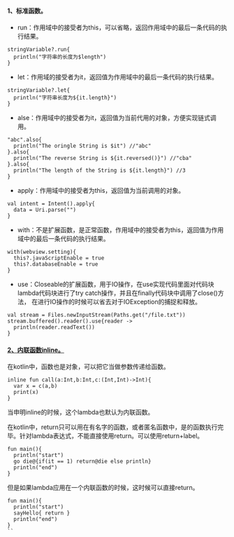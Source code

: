 #### 1、标准函数。
  - run：作用域中的接受者为this，可以省略，返回作用域中的最后一条代码的执行结果。
  ```
  stringVariable?.run{
    println("字符串的长度为$length")
  }
  ```

  - let：作用域的接受者为it，返回值为作用域中的最后一条代码的执行结果。
  ```
  stringVariable?.let{
    println("字符串长度为${it.length}")
  }
  ```
  
  - alse：作用域中的接受者为it，返回值为当前代用的对象，方便实现链式调用。
  ```
  "abc".also{
    println("The oringle String is $it") //"abc"
  }.also{
    println("The reverse String is ${it.reversed()}") //"cba"
  }.also{
    println("The length of the String is ${it.length}") //3
  }
  ```
  
  - apply：作用域中的接受者为this，返回值为当前调用的对象。
  ```
  val intent = Intent().apply{
    data = Uri.parse("")
  }
  ```
  
  - with：不是扩展函数，是正常函数，作用域中的接受者为this，返回值为作用域中的最后一条代码的执行结果。
  ```
  with(webview.setting){
    this?.javaScriptEnable = true
    this?.databaseEnable = true
  }
  ```

  - use：Closeable的扩展函数，用于IO操作，在use实现代码里面对代码块lambda代码块进行了try catch操作，并且在finally代码块中调用了close()方法，
   在进行IO操作的时候可以省去对于IOException的捕捉和释放。
  ```
  val stream = Files.newInputStream(Paths.get("/file.txt"))
  stream.buffered().reader().use{reader -> 
    println(reader.readText())
  }  
  ```


#### [2、内联函数inline。](https://www.jianshu.com/p/be78824ce1c2)

  在kotlin中，函数也是对象，可以把它当做参数传递给函数。
  ```
  inline fun call(a:Int,b:Int,c:(Int,Int)->Int){
    var x = c(a,b)
    print(x)
  }
  ```
  当申明inline的时候，这个lambda也默认为内联函数。
  
  在kotlin中，return只可以用在有名字的函数，或者匿名函数中，是的函数执行完毕。针对lambda表达式，不能直接使用return。可以使用return+label。
  ```
  fun main(){
    println("start")
    go die@{if(it == 1) return@die else println}
    println("end")
  }
  ```
  但是如果lambda应用在一个内联函数的时候，这时候可以直接return。
  ```
  fun main(){
    println("start")
    sayHello{ return }
    println("end")
  }
  ``
  
  
  
  
  





